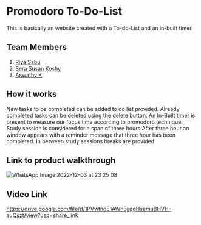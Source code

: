 # Promodoro To-Do-List
This is basically an website created with a To-do-List and an in-built timer.

## Team Members
1. [Riya Sabu](https://github.com/riya461)
2. [Sera Susan Koshy](https://github.com/serasusan)
3. [Aswathy K](https://github.com/aswathy5k)

## How it works
New tasks to be completed can be added to do list provided. Already completed tasks can be deleted using the delete button. An In-Built timer is present to measure our focus time according to promodoro technique. Study session is considered for a span of three hours.After three hour an window appears with a reminder message that three hour has been completed. In between study sessions breaks are provided.

## Link to product walkthrough



![WhatsApp Image 2022-12-03 at 23 25 08](https://user-images.githubusercontent.com/90635335/205455037-01660fbf-8e79-4491-a7e1-0874162ff8fb.jpeg)

## Video Link

https://drive.google.com/file/d/1PVwtnoE1AWh3jjqgHsamuBHVH-auQszt/view?usp=share_link
